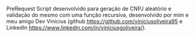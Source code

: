 PreRequest Script desenvolvido para geração de CNPJ aleatório e validação do mesmo com uma função recursiva, desenvolvido por mim e meu amigo Dev Vinicius (github https://github.com/viniciusoliveira95 e LinkedIn https://www.linkedin.com/in/viniciusgoliveira/).